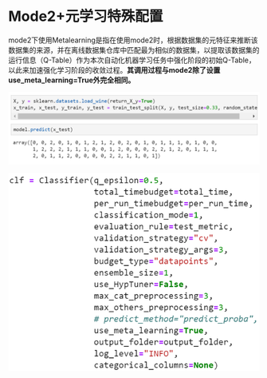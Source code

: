 # Mode2+元学习特殊配置

mode2下使用Metalearning是指在使用mode2时，根据数据集的元特征来推断该数据集的来源，并在离线数据集仓库中匹配最为相似的数据集，以提取该数据集的运行信息（Q-Table）作为本次自动化机器学习任务中强化阶段的初始Q-Table，以此来加速强化学习阶段的收敛过程。**其调用过程与mode2除了设置use\_meta\_learning=True外完全相同。**

![](../../../.gitbook/assets/image%20%288%29.png)

![mode2+&#x5143;&#x5B66;&#x4E60;&#x6838;&#x5FC3;&#x8C03;&#x7528;&#x6D41;&#x7A0B;](../../../.gitbook/assets/image%20%2853%29.png)

